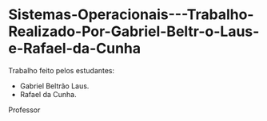 # Sistemas-Operacionais---Trabalho-Realizado-Por-Gabriel-Beltr-o-Laus-e-Rafael-da-Cunha


Trabalho feito pelos estudantes:
- Gabriel Beltrão Laus.
- Rafael da Cunha.

Professor
